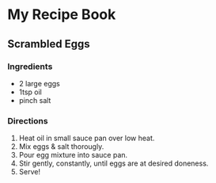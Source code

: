 # My Recipe Book

## Scrambled Eggs

### Ingredients

- 2 large eggs
- 1tsp oil
- pinch salt

### Directions

1. Heat oil in small sauce pan over low heat.
2. Mix eggs & salt thorougly.
3. Pour egg mixture into sauce pan.
4. Stir gently, constantly, until eggs are at desired doneness.
5. Serve!
